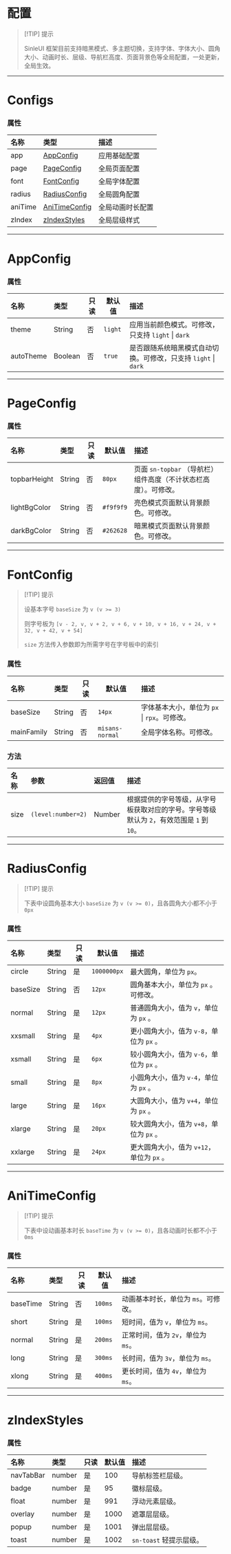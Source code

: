 # 配置

> [!TIP] 提示
>
> SinleUI 框架目前支持暗黑模式、多主题切换，支持字体、字体大小、圆角大小、动画时长、层级、导航栏高度、页面背景色等全局配置，一处更新，全局生效。

---

# Configs

### 属性

| 名称    | 类型                            | 描述             |
| :------ | :------------------------------ | :--------------- |
| app     | [AppConfig](#appconfig)         | 应用基础配置     |
| page    | [PageConfig](#pageconfig)       | 全局页面配置     |
| font    | [FontConfig](#fontconfig)       | 全局字体配置     |
| radius  | [RadiusConfig](#radiusconfig)   | 全局圆角配置     |
| aniTime | [AniTimeConfig](#anitimeconfig) | 全局动画时长配置 |
| zIndex  | [zIndexStyles](#zindexstyles)   | 全局层级样式     |

---

# AppConfig

### 属性

| 名称      | 类型    | 只读 | 默认值  | 描述                                                         |
| :-------- | :------ | ---- | ------- | :----------------------------------------------------------- |
| theme     | String  | 否   | `light` | 应用当前颜色模式。可修改，只支持 `light` \| `dark`           |
| autoTheme | Boolean | 否   | `true`  | 是否跟随系统暗黑模式自动切换。可修改，只支持 `light` \| `dark` |

---

# PageConfig

### 属性

| 名称         | 类型   | 只读 | 默认值    | 描述                                                         |
| :----------- | :----- | ---- | --------- | :----------------------------------------------------------- |
| topbarHeight | String | 否   | `80px`    | 页面 `sn-topbar` （导航栏）组件高度（不计状态栏高度）。可修改。 |
| lightBgColor | String | 否   | `#f9f9f9` | 亮色模式页面默认背景颜色。可修改。                           |
| darkBgColor  | String | 否   | `#262628` | 暗黑模式页面默认背景颜色。可修改。                           |

---

# FontConfig

> [!TIP] 提示
>
> 设基本字号 `baseSize` 为 `v (v >= 3)`
>
> 则字号板为 `[v - 2, v, v + 2, v + 6, v + 10, v + 16, v + 24, v + 32, v + 42, v + 54]`
>
> `size` 方法传入参数即为所需字号在字号板中的索引

### 属性

| 名称       | 类型   | 只读 | 默认值          | 描述                                         |
| :--------- | :----- | ---- | --------------- | :------------------------------------------- |
| baseSize   | String | 否   | `14px`          | 字体基本大小，单位为 `px` \| `rpx`。可修改。 |
| mainFamily | String | 否   | `misans-normal` | 全局字体名称。可修改。                       |

### 方法

| 名称 | 参数               | 返回值 | 描述                                                         |
| :--- | :----------------- | :----- | :----------------------------------------------------------- |
| size | `(level:number=2)` | Number | 根据提供的字号等级，从字号板获取对应的字号。字号等级默认为 `2`，有效范围是 `1` 到 `10`。 |

---

# RadiusConfig

> [!TIP] 提示
>
> 下表中设圆角基本大小 `baseSize` 为 `v (v >= 0)`，且各圆角大小都不小于 `0px` 

### 属性

| 名称     | 类型   | 只读 | 默认值      | 描述                                      |
| :------- | :----- | ---- | ----------- | :---------------------------------------- |
| circle   | String | 是   | `1000000px` | 最大圆角，单位为 `px`。                   |
| baseSize | String | 否   | `12px`      | 圆角基本大小，单位为 `px` 。可修改。      |
| normal   | String | 是   | `12px`      | 普通圆角大小，值为 `v`，单位为 `px` 。    |
| xxsmall  | String | 是   | `4px`       | 更小圆角大小，值为 `v-8`，单位为 `px` 。  |
| xsmall   | String | 是   | `6px`       | 较小圆角大小，值为 `v-6`，单位为 `px` 。  |
| small    | String | 是   | `8px`       | 小圆角大小，值为 `v-4`，单位为 `px` 。    |
| large    | String | 是   | `16px`      | 大圆角大小，值为 `v+4`，单位为 `px` 。    |
| xlarge   | String | 是   | `20px`      | 较大圆角大小，值为 `v+8`，单位为 `px` 。  |
| xxlarge  | String | 是   | `24px`      | 更大圆角大小，值为 `v+12`，单位为 `px` 。 |

---

# AniTimeConfig

> [!TIP] 提示
>
> 下表中设动画基本时长 `baseTime` 为 `v (v >= 0)`，且各动画时长都不小于 `0ms` 

### 属性

| 名称     | 类型   | 只读 | 默认值  | 描述                                |
| :------- | :----- | ---- | ------- | :---------------------------------- |
| baseTime | String | 否   | `100ms` | 动画基本时长，单位为 `ms`。可修改。 |
| short    | String | 是   | `100ms` | 短时间，值为 `v`，单位为 `ms`。     |
| normal   | String | 是   | `200ms` | 正常时间，值为 `2v`，单位为 `ms`。  |
| long     | String | 是   | `300ms` | 长时间，值为 `3v`，单位为 `ms`。    |
| xlong    | String | 是   | `400ms` | 更长时间，值为 `4v`，单位为 `ms`。  |

---

# zIndexStyles

### 属性

| 名称      | 类型   | 只读 | 默认值 | 描述                    |
| :-------- | :----- | ---- | ------ | :---------------------- |
| navTabBar | number | 是   | 100    | 导航标签栏层级。        |
| badge     | number | 是   | 95     | 徽标层级。              |
| float     | number | 是   | 991    | 浮动元素层级。          |
| overlay   | number | 是   | 1000   | 遮罩层层级。            |
| popup     | number | 是   | 1001   | 弹出层层级。            |
| toast     | number | 是   | 1002   | `sn-toast` 轻提示层级。 |
